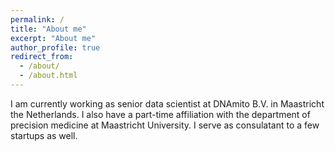 ```yaml
---
permalink: /
title: "About me"
excerpt: "About me"
author_profile: true
redirect_from: 
  - /about/
  - /about.html
---
```


I am currently working as senior data scientist at DNAmito B.V. in Maastricht the Netherlands. I also have a part-time affiliation with the department of precision medicine at Maastricht University. I serve as consulatant to a few startups as well.
